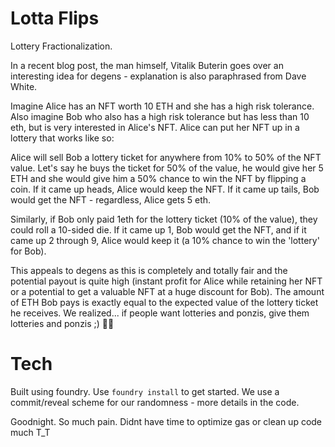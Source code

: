 # Lotta Flips

Lottery Fractionalization.

In a recent blog post, the man himself, Vitalik Buterin goes over an interesting idea for degens - explanation is also paraphrased from Dave White.

Imagine Alice has an NFT worth 10 ETH and she has a high risk tolerance. Also imagine Bob who also has a high risk tolerance but has less than 10 eth, but is very interested in Alice's NFT. Alice can put her NFT up in a lottery that works like so:

Alice will sell Bob a lottery ticket for anywhere from 10% to 50% of the NFT value. Let's say he buys the ticket for 50% of the value, he would give her 5 ETH and she would give him a 50% chance to win the NFT by flipping a coin. If it came up heads, Alice would keep the NFT. If it came up tails, Bob would get the NFT - regardless, Alice gets 5 eth.

Similarly, if Bob only paid 1eth for the lottery ticket (10% of the value), they could roll a 10-sided die. If it came up 1, Bob would get the NFT, and if it came up 2 through 9, Alice would keep it (a 10% chance to win the 'lottery' for Bob).

This appeals to degens as this is completely and totally fair and the potential payout is quite high (instant profit for Alice while retaining her NFT or a potential to get a valuable NFT at a huge discount for Bob). The amount of ETH Bob pays is exactly equal to the expected value of the lottery ticket he receives. We realized... if people want lotteries and ponzis, give them lotteries and ponzis ;) 🤷‍♂️

# Tech

Built using foundry. Use `foundry install` to get started. We use a commit/reveal scheme for our randomness - more details in the code.

Goodnight. So much pain. Didnt have time to optimize gas or clean up code much T_T